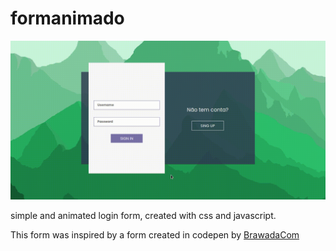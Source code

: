 # formanimado


![#formanimado](./assets/img/screen.gif)


simple and animated login form, created with css and javascript.


This form was inspired by a form created in codepen by <a href="https://codepen.io/Anna_Batura">BrawadaCom</a>

